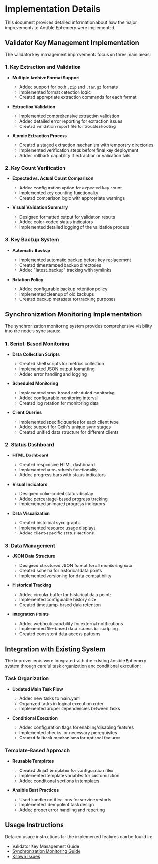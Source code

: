 # Implementation Details

This document provides detailed information about how the major improvements to Ansible Ephemery were implemented.

## Validator Key Management Implementation

The validator key management improvements focus on three main areas:

### 1. Key Extraction and Validation

- **Multiple Archive Format Support**
  - Added support for both `.zip` and `.tar.gz` formats
  - Implemented format detection logic
  - Created appropriate extraction commands for each format

- **Extraction Validation**
  - Implemented comprehensive extraction validation
  - Added detailed error reporting for extraction issues
  - Created validation report file for troubleshooting

- **Atomic Extraction Process**
  - Created a staged extraction mechanism with temporary directories
  - Implemented verification steps before final key deployment
  - Added rollback capability if extraction or validation fails

### 2. Key Count Verification

- **Expected vs. Actual Count Comparison**
  - Added configuration option for expected key count
  - Implemented key counting functionality
  - Created comparison logic with appropriate warnings

- **Visual Validation Summary**
  - Designed formatted output for validation results
  - Added color-coded status indicators
  - Implemented detailed logging of the validation process

### 3. Key Backup System

- **Automatic Backup**
  - Implemented automatic backup before key replacement
  - Created timestamped backup directories
  - Added "latest_backup" tracking with symlinks

- **Rotation Policy**
  - Added configurable backup retention policy
  - Implemented cleanup of old backups
  - Created backup metadata for tracking purposes

## Synchronization Monitoring Implementation

The synchronization monitoring system provides comprehensive visibility into the node's sync status:

### 1. Script-Based Monitoring

- **Data Collection Scripts**
  - Created shell scripts for metrics collection
  - Implemented JSON output formatting
  - Added error handling and logging

- **Scheduled Monitoring**
  - Implemented cron-based scheduled monitoring
  - Added configurable monitoring interval
  - Created log rotation for monitoring data

- **Client Queries**
  - Implemented specific queries for each client type
  - Added support for Geth's unique sync stages
  - Created unified data structure for different clients

### 2. Status Dashboard

- **HTML Dashboard**
  - Created responsive HTML dashboard
  - Implemented auto-refresh functionality
  - Added progress bars with status indicators

- **Visual Indicators**
  - Designed color-coded status display
  - Added percentage-based progress tracking
  - Implemented animated progress indicators

- **Data Visualization**
  - Created historical sync graphs
  - Implemented resource usage displays
  - Added client-specific status sections

### 3. Data Management

- **JSON Data Structure**
  - Designed structured JSON format for all monitoring data
  - Created schema for historical data points
  - Implemented versioning for data compatibility

- **Historical Tracking**
  - Added circular buffer for historical data points
  - Implemented configurable history size
  - Created timestamp-based data retention

- **Integration Points**
  - Added webhook capability for external notifications
  - Implemented file-based data access for scripting
  - Created consistent data access patterns

## Integration with Existing System

The improvements were integrated with the existing Ansible Ephemery system through careful task organization and conditional execution:

### Task Organization

- **Updated Main Task Flow**
  - Added new tasks to main.yaml
  - Organized tasks in logical execution order
  - Implemented proper dependencies between tasks

- **Conditional Execution**
  - Added configuration flags for enabling/disabling features
  - Implemented checks for necessary prerequisites
  - Created fallback mechanisms for optional features

### Template-Based Approach

- **Reusable Templates**
  - Created Jinja2 templates for configuration files
  - Implemented template variables for customization
  - Added conditional sections in templates

- **Ansible Best Practices**
  - Used handler notifications for service restarts
  - Implemented idempotent task design
  - Added proper error handling and reporting

## Usage Instructions

Detailed usage instructions for the implemented features can be found in:

- [Validator Key Management Guide](VALIDATOR_KEY_MANAGEMENT.md)
- [Synchronization Monitoring Guide](SYNC_MONITORING.md)
- [Known Issues](KNOWN_ISSUES.md)

